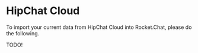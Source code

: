 # HipChat Cloud

To import your current data from HipChat Cloud into Rocket.Chat, please do the following.

TODO!